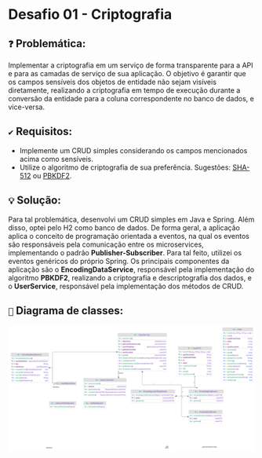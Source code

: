 ﻿# Desafio 01 - Criptografia

## `❓` Problemática:
Implementar a criptografia em um serviço de forma transparente para a API e para as camadas de serviço de sua aplicação. O objetivo é garantir que os campos sensíveis dos objetos de entidade não sejam visíveis diretamente, realizando a criptografia em tempo de execução durante a conversão da entidade para a coluna correspondente no banco de dados, e vice-versa.

## `✔️` Requisitos:

- Implemente um CRUD simples considerando os campos mencionados acima como sensíveis.
- Utilize o algoritmo de criptografia de sua preferência. Sugestões: [SHA-512](https://en.wikipedia.org/wiki/SHA-2) ou
  [PBKDF2](https://en.wikipedia.org/wiki/PBKDF2).

## `💡` Solução:
Para tal problemática, desenvolvi um CRUD simples em Java e Spring. Além disso, optei pelo H2 como banco de dados. De forma geral, a aplicação aplica o conceito de programação orientada a eventos, na qual os eventos são responsáveis pela comunicação entre os microservices, implementando o padrão **Publisher-Subscriber**. Para tal feito, utilizei os eventos genéricos do próprio Spring. Os principais componentes da aplicação são o **EncodingDataService**, responsável pela implementação do algoritmo **PBKDF2**, realizando a criptografia e descriptografia dos dados, e o **UserService**, responsável pela implementação dos métodos de CRUD.

## `🧩` Diagrama de classes:
![Diagrama de classes](https://github.com/deiz0n/desafio-backend-criptografia/blob/main/class-diagram.png)

